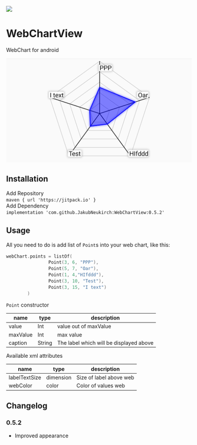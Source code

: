 [![](https://jitpack.io/v/JakubNeukirch/WebChartView.svg)](https://jitpack.io/#JakubNeukirch/WebChartView)
# WebChartView
WebChart for android

![Screenshot](https://github.com/JakubNeukirch/WebChartView/blob/master/newappearance.png)

## Installation
Add Repository <br/>
```maven { url 'https://jitpack.io' }```<br/>
Add Dependency<br/>
```implementation 'com.github.JakubNeukirch:WebChartView:0.5.2'```<br/>

## Usage
All you need to do is add list of `Point`s into your web chart, like this:
```kotlin
webChart.points = listOf(
                Point(3, 6, "PPP"),
                Point(5, 7, "Oar"),
                Point(1, 4,"HIfddd"),
                Point(3, 10, "Test"),
                Point(3, 15, "I text")
        )
```
`Point` constructor

| name | type | description |
| - | - | - |
| value | Int | value out of maxValue |
| maxValue | Int | max value |
| caption | String | The label which will be displayed above |

Available xml attributes

| name | type | description|
| - | - | - |
| labelTextSize | dimension | Size of label above web |
| webColor | color | Color of values web |


## Changelog

### 0.5.2
- Improved appearance